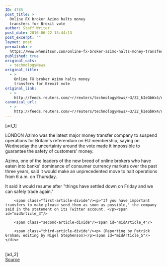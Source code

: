 ```yaml
---
ID: 4785
post_title: >
  Online FX broker Azimo halts money
  transfers for Brexit vote
author: Staff Writer
post_date: 2016-06-22 13:44:13
post_excerpt: ""
layout: post
permalink: >
  https://www.whenitson.com/online-fx-broker-azimo-halts-money-transfers-for-brexit-vote/
published: true
original_cats:
  - technologyNews
original_title:
  - >
    Online FX broker Azimo halts money
    transfers for Brexit vote
original_link:
  - >
    http://feeds.reuters.com/~r/reuters/technologyNews/~3/Z2_kIeGbWx4/us-britain-eu-currency-azimo-idUSKCN0Z81HR
canonical_url:
  - >
    http://feeds.reuters.com/~r/reuters/technologyNews/~3/Z2_kIeGbWx4/us-britain-eu-currency-azimo-idUSKCN0Z81HR
---
```

 [ad_1]
<br><div id="articleText">
<span id="midArticle_start"/>

<span class="focusParagraph" readability="5"><p><span class="articleLocation">LONDON</span> Azimo was the latest major money transfer company to suspend operations for Britain's referendum on EU membership, saying on Wednesday the uncertainty around the vote made it impossible to guarantee the safety of customers' money. </p></span><span id="midArticle_0"/><p>Azimo, one of the leaders of the new breed of online brokers who have eaten into banks' dominance of consumer currency markets over the past three years, said it would make an unprecedented move to halt operations from 6 a.m. on Thursday.</p><span id="midArticle_1"/><p>It said it would resume after "things have settled down on Friday and we can safely trade again."</p><span id="midArticle_2"/>
        
        <span class="first-article-divide"/><p>"If you have important transfers to make please send them as soon as possible," the company said in the statement on its Twitter account. </p><span id="midArticle_3"/>
        
        <span class="second-article-divide"/><span id="midArticle_4"/>
        
        <span class="third-article-divide"/><p> (Reporting by Patrick Graham; editing by Nigel Stephenson)</p><span id="midArticle_5"/></div>
<br>[ad_2]
<br><a href="http://feeds.reuters.com/~r/reuters/technologyNews/~3/Z2_kIeGbWx4/us-britain-eu-currency-azimo-idUSKCN0Z81HR">Source </a>